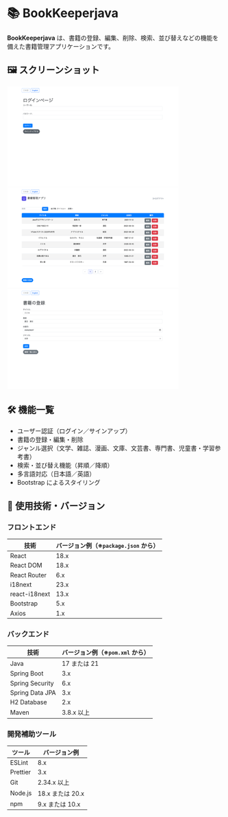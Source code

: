 # 📚 BookKeeperjava

**BookKeeperjava** は、書籍の登録、編集、削除、検索、並び替えなどの機能を備えた書籍管理アプリケーションです。

## 🖼️ スクリーンショット

<img src="./screenshots/login.png" alt="ログイン画面" width="400"/>
<img src="./screenshots/book-list.png" alt="書籍一覧" width="400"/>
<img src="./screenshots/book-form.png" alt="書籍登録画面" width="400"/>

## 🛠️ 機能一覧

- ユーザー認証（ログイン／サインアップ）
- 書籍の登録・編集・削除
- ジャンル選択（文学、雑誌、漫画、文庫、文芸書、専門書、児童書・学習参考書）
- 検索・並び替え機能（昇順／降順）
- 多言語対応（日本語／英語）
- Bootstrap によるスタイリング

## 🧪 使用技術・バージョン

### フロントエンド

| 技術           | バージョン例（※`package.json` から） |
|----------------|-------------------|
| React          | 18.x              |
| React DOM      | 18.x              |
| React Router   | 6.x               |
| i18next        | 23.x              |
| react-i18next  | 13.x              |
| Bootstrap      | 5.x               |
| Axios          | 1.x               |

### バックエンド

| 技術             | バージョン例（※`pom.xml` から） |
|------------------|---------------------|
| Java             | 17 または 21        |
| Spring Boot      | 3.x                 |
| Spring Security  | 6.x                 |
| Spring Data JPA  | 3.x                 |
| H2 Database      | 2.x                 |
| Maven            | 3.8.x 以上          |

### 開発補助ツール

| ツール           | バージョン例             |
|------------------|--------------------------|
| ESLint           | 8.x                      |
| Prettier         | 3.x                      |
| Git              | 2.34.x 以上              |
| Node.js          | 18.x または 20.x         |
| npm              | 9.x または 10.x          |


